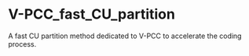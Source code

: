 # V-PCC_fast_CU_partition
A fast CU partition method dedicated to V-PCC to accelerate the coding process.
